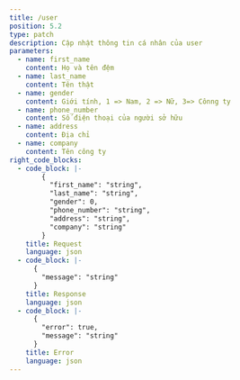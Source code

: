 ```yaml
---
title: /user
position: 5.2
type: patch
description: Cập nhật thông tin cá nhân của user
parameters:
  - name: first_name
    content: Họ và tên đệm
  - name: last_name
    content: Tên thật
  - name: gender
    content: Giới tính, 1 => Nam, 2 => Nữ, 3=> Cônng ty
  - name: phone_number
    content: Số điện thoại của người sở hữu
  - name: address
    content: Địa chỉ
  - name: company
    content: Tên công ty
right_code_blocks:
  - code_block: |-
        {
          "first_name": "string",
          "last_name": "string",
          "gender": 0,
          "phone_number": "string",
          "address": "string",
          "company": "string"
        }
    title: Request
    language: json
  - code_block: |-
      {
        "message": "string"
      }
    title: Response
    language: json
  - code_block: |-
      {
        "error": true,
        "message": "string"
      }
    title: Error
    language: json
---
```






